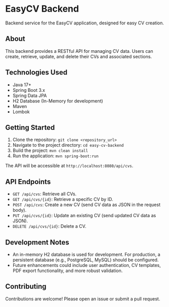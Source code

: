 # EasyCV Backend

Backend service for the EasyCV application, designed for easy CV creation.

## About

This backend provides a RESTful API for managing CV data. Users can create, retrieve, update, and delete their CVs and associated sections.

## Technologies Used

*   Java 17+
*   Spring Boot 3.x
*   Spring Data JPA
*   H2 Database (In-Memory for development)
*   Maven
*   Lombok

## Getting Started

1.  Clone the repository: `git clone <repository_url>`
2.  Navigate to the project directory: `cd easy-cv-backend`
3.  Build the project: `mvn clean install`
4.  Run the application: `mvn spring-boot:run`

The API will be accessible at `http://localhost:8080/api/cvs`.

## API Endpoints

*   `GET /api/cvs`: Retrieve all CVs.
*   `GET /api/cvs/{id}`: Retrieve a specific CV by ID.
*   `POST /api/cvs`: Create a new CV (send CV data as JSON in the request body).
*   `PUT /api/cvs/{id}`: Update an existing CV (send updated CV data as JSON).
*   `DELETE /api/cvs/{id}`: Delete a CV.

## Development Notes

*   An in-memory H2 database is used for development. For production, a persistent database (e.g., PostgreSQL, MySQL) should be configured.
*   Future enhancements could include user authentication, CV templates, PDF export functionality, and more robust validation.

## Contributing

Contributions are welcome! Please open an issue or submit a pull request.
